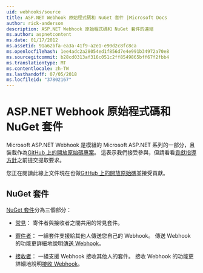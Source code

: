 ```yaml
---
uid: webhooks/source
title: ASP.NET Webhook 原始程式碼和 NuGet 套件 |Microsoft Docs
author: rick-anderson
description: ASP.NET Webhook 原始程式碼和 NuGet 套件的連結
ms.author: aspnetcontent
ms.date: 01/17/2012
ms.assetid: 91a62bfa-ea3a-41f9-a2e1-e90d2c8fc8ca
ms.openlocfilehash: 1ee4adc2a28054ed1f856d7e4e991b34972a70e8
ms.sourcegitcommit: b28cd0313af316c051c2ff8549865bff67f2fbb4
ms.translationtype: MT
ms.contentlocale: zh-TW
ms.lasthandoff: 07/05/2018
ms.locfileid: "37802167"
---
```

# <a name="aspnet-webhooks-source-code-and-nuget-packages"></a>ASP.NET Webhook 原始程式碼和 NuGet 套件

Microsoft ASP.NET Webhook 是模組的 Microsoft ASP.NET 系列的一部分，且裝載作為[GitHub 上的開放原始碼專案](https://github.com/aspnet/WebHooks)。 這表示我們接受參與，但請看看[貢獻指導方針](https://github.com/aspnet/Home/blob/master/CONTRIBUTING.md)之前提交提取要求。

您正在閱讀此線上文件現在也做[GitHub 上的開放原始碼](http://docs.asp.net/en/latest/contribute/style-guide.html#style-guide)並接受貢獻。

## <a name="nuget-packages"></a>NuGet 套件

[NuGet 套件](https://nuget.org/packages?q=Microsoft.AspNet.WebHooks)分為三個部分：

* [常見](https://www.nuget.org/packages?q=Microsoft.AspNet.WebHooks.Common)： 寄件者與接收者之間共用的常見套件。

* [寄件者](https://www.nuget.org/packages?q=Microsoft.AspNet.WebHooks.Custom)： 一組套件支援給其他人傳送您自己的 Webhook。 傳送 Webhook 的功能更詳細地說明[傳送 Webhook](sending/index.md)。

* [接收者](https://www.nuget.org/packages?q=Microsoft.AspNet.WebHooks.Receivers)： 一組支援 Webhook 接收其他人的套件。 接收 Webhook 的功能更詳細地說明[接收 Webhook](receiving/index.md)。
